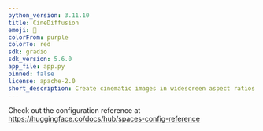 ```yaml
---
python_version: 3.11.10
title: CineDiffusion
emoji: 🎥
colorFrom: purple
colorTo: red
sdk: gradio
sdk_version: 5.6.0
app_file: app.py
pinned: false
license: apache-2.0
short_description: Create cinematic images in widescreen aspect ratios.
---
```


Check out the configuration reference at https://huggingface.co/docs/hub/spaces-config-reference
